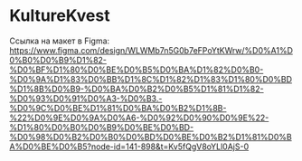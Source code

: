 # KultureKvest

Ссылка на макет в Figma: https://www.figma.com/design/WLWMb7n5G0b7eFPoYtKWrw/%D0%A1%D0%B0%D0%B9%D1%82-%D0%BF%D1%80%D0%BE%D0%B5%D0%BA%D1%82%D0%B0-%D0%9A%D1%83%D0%BB%D1%8C%D1%82%D1%83%D1%80%D0%BD%D1%8B%D0%B9-%D0%BA%D0%B2%D0%B5%D1%81%D1%82-%D0%93%D0%91%D0%A3-%D0%B3.-%D0%9C%D0%BE%D1%81%D0%BA%D0%B2%D1%8B-%22%D0%9E%D0%9A%D0%A6-%D0%92%D0%90%D0%9E%22-%D1%80%D0%B0%D0%B9%D0%BE%D0%BD-%D0%98%D0%B2%D0%B0%D0%BD%D0%BE%D0%B2%D1%81%D0%BA%D0%BE%D0%B5?node-id=141-898&t=Kv5fQgV8oYLl0AjS-0
